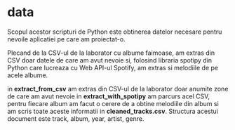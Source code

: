 # data

Scopul acestor scripturi de Python este obtinerea datelor necesare pentru nevoile aplicatiei pe care am proiectat-o.

Plecand de la CSV-ul de la laborator cu albume faimoase, am extras din CSV doar datele de care am avut nevoie si, folosind libraria spotipy din Python care lucreaza cu Web API-ul Spotify, am extras si melodiile de pe acele albume.

in **extract_from_csv** am extras din CSV-ul de la laborator doar anumite zone de care am avut nevoie 
in **extract_with_spotipy** am parcurs acel CSV, pentru fiecare album am facut o cerere de a obtine melodiile din album si am scris toate aceste informatii in **cleaned_tracks.csv**. Structura acestui document este track, album, year, artist, genre.


